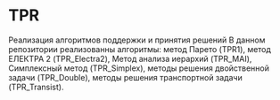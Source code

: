 # TPR
Реализация алгоритмов поддержки и принятия решений
В данном репозитории реализованны алгоритмы: метод Парето (TPR1), метод ЕЛЕКТРА 2 (TPR_Electra2), Метод анализа иерархий (TPR_MAI), Симплексный метод (TPR_Simplex), методы решения двойственной задачи (TPR_Double), методы решения транспортной задачи (TPR_Transist).
